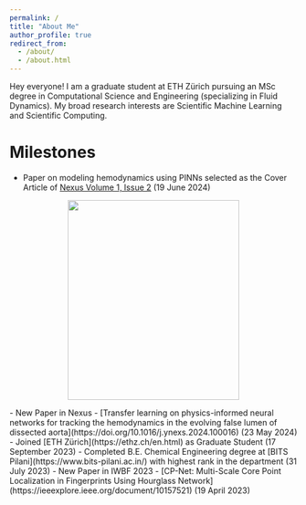 ```yaml
---
permalink: /
title: "About Me"
author_profile: true
redirect_from: 
  - /about/
  - /about.html
---
```


Hey everyone! I am a graduate student at ETH Zürich pursuing an MSc degree in Computational Science and Engineering (specializing in Fluid Dynamics). My broad research interests are Scientific Machine Learning and Scientific Computing. 


Milestones
======
- Paper on modeling hemodynamics using PINNs selected as the Cover Article of [Nexus Volume 1, Issue 2](https://www.cell.com/nexus/issue?pii=S2950-1601(24)X0003-0#fullCover) (19 June 2024)
<p align="center">
  <img src="\webpage\images\nexus_cover.jpg" width="300" height="350" />
</p>
- New Paper in Nexus - [Transfer learning on physics-informed neural networks for tracking the hemodynamics in the evolving false lumen of dissected aorta](https://doi.org/10.1016/j.ynexs.2024.100016) (23 May 2024)
- Joined [ETH Zürich](https://ethz.ch/en.html) as Graduate Student (17 September 2023)
- Completed B.E. Chemical Engineering degree at [BITS Pilani](https://www.bits-pilani.ac.in/) with highest rank in the department (31 July 2023)
- New Paper in IWBF 2023 - [CP-Net: Multi-Scale Core Point Localization in Fingerprints Using Hourglass Network](https://ieeexplore.ieee.org/document/10157521) (19 April 2023)
